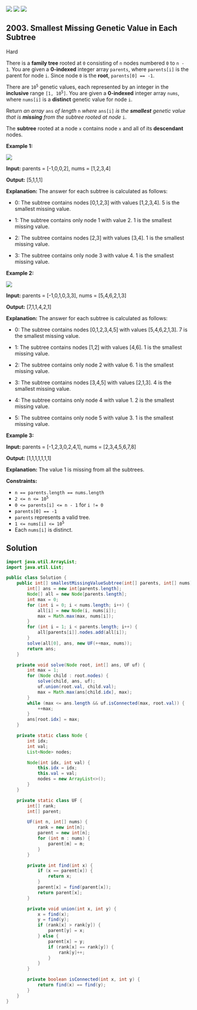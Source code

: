 [![](https://img.shields.io/github/stars/javadev/LeetCode-in-Java?label=Stars&style=flat-square)](https://github.com/javadev/LeetCode-in-Java)
[![](https://img.shields.io/github/forks/javadev/LeetCode-in-Java?label=Fork%20me%20on%20GitHub%20&style=flat-square)](https://github.com/javadev/LeetCode-in-Java/fork)
[![](https://img.shields.io/badge/-LeetCode%20in%20Kotlin-blue?style=flat-square)](https://github.com/javadev/LeetCode-in-Kotlin)

## 2003\. Smallest Missing Genetic Value in Each Subtree

Hard

There is a **family tree** rooted at `0` consisting of `n` nodes numbered `0` to `n - 1`. You are given a **0-indexed** integer array `parents`, where `parents[i]` is the parent for node `i`. Since node `0` is the **root**, `parents[0] == -1`.

There are <code>10<sup>5</sup></code> genetic values, each represented by an integer in the **inclusive** range <code>[1, 10<sup>5</sup>]</code>. You are given a **0-indexed** integer array `nums`, where `nums[i]` is a **distinct** genetic value for node `i`.

Return _an array_ `ans` _of length_ `n` _where_ `ans[i]` _is_ _the **smallest** genetic value that is **missing** from the subtree rooted at node_ `i`.

The **subtree** rooted at a node `x` contains node `x` and all of its **descendant** nodes.

**Example 1:**

![](https://assets.leetcode.com/uploads/2021/08/23/case-1.png)

**Input:** parents = [-1,0,0,2], nums = [1,2,3,4]

**Output:** [5,1,1,1]

**Explanation:** The answer for each subtree is calculated as follows: 

- 0: The subtree contains nodes [0,1,2,3] with values [1,2,3,4]. 5 is the smallest missing value. 

- 1: The subtree contains only node 1 with value 2. 1 is the smallest missing value. 

- 2: The subtree contains nodes [2,3] with values [3,4]. 1 is the smallest missing value. 

- 3: The subtree contains only node 3 with value 4. 1 is the smallest missing value.

**Example 2:**

![](https://assets.leetcode.com/uploads/2021/08/23/case-2.png)

**Input:** parents = [-1,0,1,0,3,3], nums = [5,4,6,2,1,3]

**Output:** [7,1,1,4,2,1]

**Explanation:** The answer for each subtree is calculated as follows: 

- 0: The subtree contains nodes [0,1,2,3,4,5] with values [5,4,6,2,1,3]. 7 is the smallest missing value. 

- 1: The subtree contains nodes [1,2] with values [4,6]. 1 is the smallest missing value. 

- 2: The subtree contains only node 2 with value 6. 1 is the smallest missing value. 

- 3: The subtree contains nodes [3,4,5] with values [2,1,3]. 4 is the smallest missing value. 

- 4: The subtree contains only node 4 with value 1. 2 is the smallest missing value. 

- 5: The subtree contains only node 5 with value 3. 1 is the smallest missing value.

**Example 3:**

**Input:** parents = [-1,2,3,0,2,4,1], nums = [2,3,4,5,6,7,8]

**Output:** [1,1,1,1,1,1,1]

**Explanation:** The value 1 is missing from all the subtrees.

**Constraints:**

*   `n == parents.length == nums.length`
*   <code>2 <= n <= 10<sup>5</sup></code>
*   `0 <= parents[i] <= n - 1` for `i != 0`
*   `parents[0] == -1`
*   `parents` represents a valid tree.
*   <code>1 <= nums[i] <= 10<sup>5</sup></code>
*   Each `nums[i]` is distinct.

## Solution

```java
import java.util.ArrayList;
import java.util.List;

public class Solution {
    public int[] smallestMissingValueSubtree(int[] parents, int[] nums) {
        int[] ans = new int[parents.length];
        Node[] all = new Node[parents.length];
        int max = 0;
        for (int i = 0; i < nums.length; i++) {
            all[i] = new Node(i, nums[i]);
            max = Math.max(max, nums[i]);
        }
        for (int i = 1; i < parents.length; i++) {
            all[parents[i]].nodes.add(all[i]);
        }
        solve(all[0], ans, new UF(++max, nums));
        return ans;
    }

    private void solve(Node root, int[] ans, UF uf) {
        int max = 1;
        for (Node child : root.nodes) {
            solve(child, ans, uf);
            uf.union(root.val, child.val);
            max = Math.max(ans[child.idx], max);
        }
        while (max <= ans.length && uf.isConnected(max, root.val)) {
            ++max;
        }
        ans[root.idx] = max;
    }

    private static class Node {
        int idx;
        int val;
        List<Node> nodes;

        Node(int idx, int val) {
            this.idx = idx;
            this.val = val;
            nodes = new ArrayList<>();
        }
    }

    private static class UF {
        int[] rank;
        int[] parent;

        UF(int n, int[] nums) {
            rank = new int[n];
            parent = new int[n];
            for (int m : nums) {
                parent[m] = m;
            }
        }

        private int find(int x) {
            if (x == parent[x]) {
                return x;
            }
            parent[x] = find(parent[x]);
            return parent[x];
        }

        private void union(int x, int y) {
            x = find(x);
            y = find(y);
            if (rank[x] > rank[y]) {
                parent[y] = x;
            } else {
                parent[x] = y;
                if (rank[x] == rank[y]) {
                    rank[y]++;
                }
            }
        }

        private boolean isConnected(int x, int y) {
            return find(x) == find(y);
        }
    }
}
```